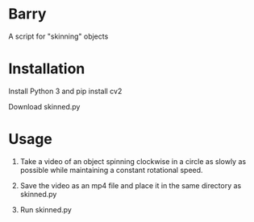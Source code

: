 # Barry
 A script for "skinning" objects

# Installation
 Install Python 3 and pip install cv2
 
 Download skinned.py
 
 # Usage
  1) Take a video of an object spinning clockwise in a circle as slowly as possible while maintaining a constant rotational speed.
  
  2) Save the video as an mp4 file and place it in the same directory as skinned.py
  
  3) Run skinned.py
 
  

